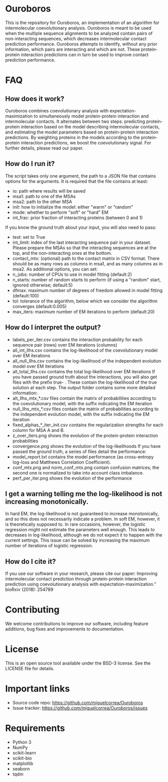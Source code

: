 Ouroboros
==============

This is the repository for Ouroboros, an implementation of an algorithm for intermolecular coevolutionary analysis. Ouroboros is meant to be used when the multiple sequence alignments to be analyzed contain pairs of non-interacting sequences, which decreases intermolecular contact prediction performance. Ouroboros attempts to identify, without any prior information, which pairs are interacting and which are not. These protein-protein interaction predictions can in turn be used to improve contact prediction performance.

# FAQ

## How does it work?
Ouroboros combines coevolutionary analysis with expectation-maximization to simultaneously model protein-protein interaction and intermolecular contacts. It alternates between two steps: predicting protein-protein interaction based on the model describing intermolecular contacts, and estimating the model parameters based on protein-protein interaction predictions. By weighting proteins in the models according to the protein-protein interaction predictions, we boost the coevolutionary signal. For further details, please read our paper.

## How do I run it?
The script takes only one argument, the path to a JSON file that contains options for the arguments.
It is required that the file contains at least:
* io: path where results will be saved
* msa1: path to one of the MSAs
* msa2: path to the other MSA
* init: how to initialize the model: either "warm" or "random"
* mode: whether to perform "soft" or "hard" EM
* int_frac: prior fraction of interacting proteins (between 0 and 1)

If you know the ground truth about your input, you will also need to pass:
* test: set to True
* int_limit: index of the last interacting sequence pair in your dataset. Please prepare the MSAs so that the interacting sequences are at the top, and the non-interacting ones at the bottom. 
* contact_mtx: (optional) path to the contact matrix in CSV format. There should be as many rows as columns in msa1, and as many columns as in msa2.
As additional options, you can set:
* n_jobs: number of CPUs to use in model fitting (default:2)
* n_starts: number of random starts to perform (if using a "random" start, ignored otherwise; default:5)
* dfmax: maximum number of degrees of freedom allowed in model fitting (default:100)
* tol: tolerance of the algorithm, below which we consider the algorithm converges (default:0.005)
* max_iters: maximum number of EM iterations to perform (default:20)

## How do I interpret the output?
* labels_per_iter.csv contains the interaction probability for each sequence pair (rows) over EM iterations (columns)
* all_int_llhs.csv contains the log-likelihood of the coevolutionary model over EM iterations
* all_null_llhs.csv contains the log-likelihood of the independent evolution model over EM iterations
* all_total_llhs.csv contains the total log-likelihood over EM iterations
If you have passed ground truth about the interactions, you will also get files with the prefix true- . These contain the log-likelihood of the true solution at each step.
The output folder contains some more detailed information:
* alt_llhs_mtx_*.csv files contain the matrix of probabilities according to the coevolutionary model, with the suffix indicating the EM iteration
* null_llhs_mtx_*.csv files contain the matrix of probabilities according to the independent evolution model, with the suffix indicating the EM iteration
* fixed_alphas_*_iter_init.csv contains the regularization strengths for each column for MSA A and B.
* z_over_iters.png shows the evolution of the protein-protein interaction probabilities
* convergence.png shows the evolution of the log-likelihoods
If you have passed the ground truth, a series of files detail the performance:
* model_report.txt contains the model performance (as cross-entropy log-loss and Matthews Correlation Coefficient).
* conf_mtx.png and norm_conf_mtx.png contain confusion matrices; the second one is normalized to take into account class imbalance.
* perf_per_iter.png shows the evolution of the performance

## I get a warning telling me the log-likelihood is not increasing monotonically.
In hard EM, the log-likelihood is not guaranteed to increase monotonically, and so this does not necessarily indicate a problem. In soft EM, however, it is theoretically supposed to. In rare occasions, however, the logistic regression might not estimate the parameters well enough. This leads to decreases in log-likelihood, although we do not expect it to happen with the current settings. This issue can be solved by increasing the maximum number of iterations of logistic regression.

## How do I cite it?
If you use our software in your research, please cite our paper:
Improving intermolecular contact prediction through protein-protein interaction prediction using coevolutionary analysis with expectation-maximization." bioRxiv (2018): 254789

# Contributing
We welcome contributions to improve our software, including feature additions, bug fixes and improvements to documentation. 

# License
This is an open source tool available under the BSD-3 license. See the LICENSE file for details.

# Important links
* Source code repo: https://github.com/miguelcorrea/Ouroboros
* Issue tracker: https://github.com/miguelcorrea/Ouroboros/issues

# Requirements
* Python 3
* NumPy
* scikit-learn
* scikit-bio
* matplotlib
* seaborn
* tqdm

